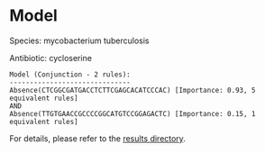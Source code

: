 
# Model

Species: mycobacterium tuberculosis

Antibiotic: cycloserine

```
Model (Conjunction - 2 rules):
------------------------------
Absence(CTCGGCGATGACCTCTTCGAGCACATCCCAC) [Importance: 0.93, 5 equivalent rules]
AND
Absence(TTGTGAACCGCCCCGGCATGTCCGGAGACTC) [Importance: 0.15, 1 equivalent rules]

```

For details, please refer to the [results directory](../../../../../results/scm_b/mycobacterium+tuberculosis/cycloserine/repeat_7/).

